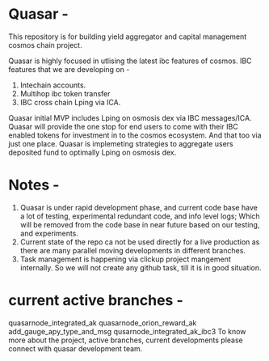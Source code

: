 # Quasar -
This repository is for building yield aggregator and capital management cosmos chain project. 

Quasar is highly focused in utlising the latest ibc features of cosmos. 
IBC features that we are developing on - 
1. Intechain accounts.
2. Multihop ibc token transfer
3. IBC cross chain Lping via ICA.

Quasar initial MVP includes Lping on osmosis dex via IBC messages/ICA. Quasar will provide the one stop for end users to come with their IBC enabled tokens for investment in to the cosmos ecosystem. And that too via just one place. 
Quasar is implemeting strategies to aggregate users deposited fund to optimally Lping on osmosis dex. 

# Notes - 
1. Quasar is under rapid development phase, and current code base have a lot of testing, experimental redundant code, and info level logs; Which will be removed from the code base in near future based on our testing, and experiments. 
2. Current state of the repo ca not be used directly for a live production as there are many parallel moving developments in different branches.
3. Task management is happening via clickup project mangement internally. So we will not create any github task, till it is in good situation. 

# current active branches -
quasarnode_integrated_ak
quasarnode_orion_reward_ak
add_gauge_apy_type_and_msg
qusarnode_integrated_ak_ibc3
To know more about the project, active branches, current developments please connect with quasar development team.



